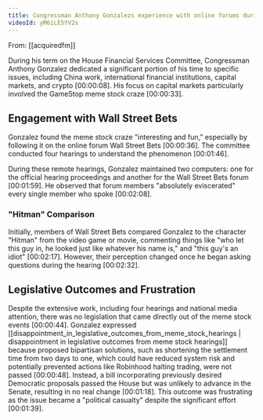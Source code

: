 ```yaml
---
title: Congressman Anthony Gonzalezs experience with online forums during hearings
videoId: yM6iLE5YV2s
---
```


From: [[acquiredfm]] <br/> 

During his term on the House Financial Services Committee, Congressman Anthony Gonzalez dedicated a significant portion of his time to specific issues, including China work, international financial institutions, capital markets, and crypto <a class="yt-timestamp" data-t="00:00:08">[00:00:08]</a>. His focus on capital markets particularly involved the GameStop meme stock craze <a class="yt-timestamp" data-t="00:00:33">[00:00:33]</a>.

## Engagement with Wall Street Bets

Gonzalez found the meme stock craze "interesting and fun," especially by following it on the online forum Wall Street Bets <a class="yt-timestamp" data-t="00:00:36">[00:00:36]</a>. The committee conducted four hearings to understand the phenomenon <a class="yt-timestamp" data-t="00:01:46">[00:01:46]</a>.

During these remote hearings, Gonzalez maintained two computers: one for the official hearing proceedings and another for the Wall Street Bets forum <a class="yt-timestamp" data-t="00:01:59">[00:01:59]</a>. He observed that forum members "absolutely eviscerated" every single member who spoke <a class="yt-timestamp" data-t="00:02:08">[00:02:08]</a>.

### "Hitman" Comparison

Initially, members of Wall Street Bets compared Gonzalez to the character "Hitman" from the video game or movie, commenting things like "who let this guy in, he looked just like whatever his name is," and "this guy's an idiot" <a class="yt-timestamp" data-t="00:02:17">[00:02:17]</a>. However, their perception changed once he began asking questions during the hearing <a class="yt-timestamp" data-t="00:02:32">[00:02:32]</a>.

## Legislative Outcomes and Frustration

Despite the extensive work, including four hearings and national media attention, there was no legislation that came directly out of the meme stock events <a class="yt-timestamp" data-t="00:00:44">[00:00:44]</a>. Gonzalez expressed [[disappointment_in_legislative_outcomes_from_meme_stock_hearings | disappointment in legislative outcomes from meme stock hearings]] because proposed bipartisan solutions, such as shortening the settlement time from two days to one, which could have reduced system risk and potentially prevented actions like Robinhood halting trading, were not passed <a class="yt-timestamp" data-t="00:00:48">[00:00:48]</a>. Instead, a bill incorporating previously desired Democratic proposals passed the House but was unlikely to advance in the Senate, resulting in no real change <a class="yt-timestamp" data-t="00:01:18">[00:01:18]</a>. This outcome was frustrating as the issue became a "political casualty" despite the significant effort <a class="yt-timestamp" data-t="00:01:39">[00:01:39]</a>.